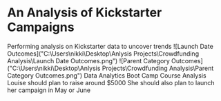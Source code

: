 # An Analysis of Kickstarter Campaigns
Performing analysis on Kickstarter data to uncover trends
![Launch Date Outcomes]("C:\Users\nikki\Desktop\Anlysis Projects\Crowdfunding Analysis\Launch Date Outcomes.png")
![Parent Category Outcomes]("C:\Users\nikki\Desktop\Anlysis Projects\Crowdfunding Analysis\Parent Category Outcomes.png")
Data Analytics Boot Camp Course Analysis
Louise should plan to raise around $5000 
She should also plan to launch her campaign in May or June
